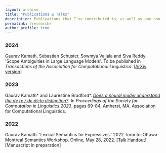 ```yaml
---
layout: archive
title: "Publications & Talks"
description: Publications that I've contributed to, as well as any conference talks that didn't include proceedings.
permalink: /research/
author_profile: true
---
```


### 2024
Gaurav Kamath, Sebastian Schuster, Sowmya Vajjala and Siva Reddy. 'Scope Ambiguities in Large Language Models'. To be published in <i>Transactions of the Association for Computational Linguistics</i>. [<a href="https://arxiv.org/abs/2404.04332">ArXiv version</a>]

### 2023

Gaurav Kamath* and Laurestine Bradford*. <a href="https://aclanthology.org/2023.scil-1.6/"> <i>Does a neural model understand the de re / de dicto distinction?</i></a>. In <i>Proceedings of the Society for Computation in Linguistics 2023</i>, pages 69–84, Amherst, MA. Association for Computational Linguistics.

### 2022
Gaurav Kamath. 'Lexical Semantics for Expressives.' 2022 Toronto-Ottawa-Montreal Semantics Workshop. Online, May 28, 2022. [<a href="http://grvkamath.github.io/files/TOM_14_Handout.pdf">Talk Handout</a>] [Manuscript in preparation]